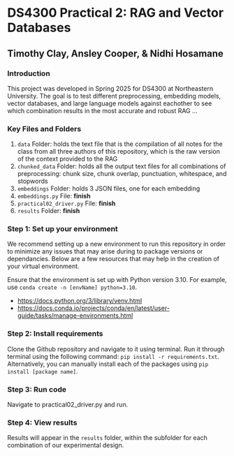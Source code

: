 # DS4300 Practical 2: RAG and Vector Databases
## Timothy Clay, Ansley Cooper, & Nidhi Hosamane

### Introduction
This project was developed in Spring 2025 for DS4300 at Northeastern University. The goal is to test different preprocessing, embedding models, vector databases, and large language models against eachother to see which combination results in the most accurate and robust RAG ... 

### Key Files and Folders
1. `data` Folder: holds the text file that is the compilation of all notes for the class from all three authors of this repository, which is the raw version of the context provided to the RAG
2. `chunked_data` Folder: holds all the output text files for all combinations of preprocessing: chunk size, chunk overlap, punctuation, whitespace, and stopwords
3. `embeddings` Folder: holds 3 JSON files, one for each embedding
4. `embeddings.py` File: **finish**
5. `practical02_driver.py` File: **finish**
6. `results` Folder: **finish**

### Step 1: Set up your environment
We recommend setting up a new environment to run this repository in order to minimize any issues that may arise during to package versions or dependancies. Below are a few resources that may help in the creation of your virtual environment. 

Ensure that the environment is set up with Python version 3.10. For example, use `conda create -n [envName] python=3.10`.

- https://docs.python.org/3/library/venv.html
- https://docs.conda.io/projects/conda/en/latest/user-guide/tasks/manage-environments.html

### Step 2: Install requirements
Clone the Github repository and navigate to it using terminal. Run it through terminal using the following command: `pip install -r requirements.txt`. Alternatively, you can manually install each of the packages using `pip install [package name]`.

### Step 3: Run code
Navigate to practical02_driver.py and run.

### Step 4: View results
Results will appear in the `results` folder, within the subfolder for each combination of our experimental design.
